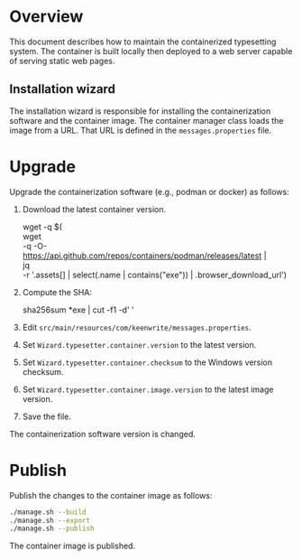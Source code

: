 # Overview

This document describes how to maintain the containerized typesetting system.
The container is built locally then deployed to a web server capable of
serving static web pages.

## Installation wizard

The installation wizard is responsible for installing the containerization
software and the container image. The container manager class loads the
image from a URL. That URL is defined in the `messages.properties` file.

# Upgrade

Upgrade the containerization software (e.g., podman or docker) as follows:

1. Download the latest container version.

    wget -q $(\
      wget \
      -q -O- \
      https://api.github.com/repos/containers/podman/releases/latest | \
      jq \
      -r '.assets[] | select(.name | contains("exe")) | .browser_download_url')

1. Compute the SHA:

    sha256sum *exe | cut -f1 -d' '

1. Edit `src/main/resources/com/keenwrite/messages.properties`.
1. Set `Wizard.typesetter.container.version` to the latest version.
1. Set `Wizard.typesetter.container.checksum` to the Windows version checksum.
1. Set `Wizard.typesetter.container.image.version` to the latest image version.
1. Save the file.

The containerization software version is changed.

# Publish

Publish the changes to the container image as follows:

``` bash
./manage.sh --build
./manage.sh --export
./manage.sh --publish
```

The container image is published.

